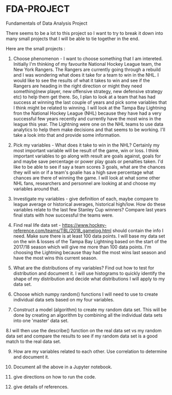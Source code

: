 # FDA-PROJECT
Fundamentals of Data Analysis Project <br>

There seems to be a lot to this project so I want to try to break it down into many small projects that I will be able to tie together in the end.

Here are the small projects :

1. Choose phenomenon - I want to choose something that I am intereted. Initially I'm thinking of my favourite National Hockey League team, the New York Rangers. The Rangers are currently going through a rebuild and I was wondering what does it take for a team to win in the NHL. I would like to see the results of what it takes to win and see if the Rangers are heading in the right direction or might they need something(new player, new offensive strategy, new defensive strategy etc) to help them get there. So, I plan to look at a team that has had success at winning the last couple of years and pick some variables that I think might be related to winning. I will look at the Tampa Bay Lightning fron the National Hockey League (NHL) because they have had a very successful few years recently and currently have the most wins in the league this year. The Lightning were one on the NHL teams to use data analytics to help them make decisions and that seems to be working. I'll take a look into that and provide some information.

2. Pick my variables - What does it take to win in the NHL? Certainly my most important variable will be result of the game, win or loss. I think important variables to go along with result are goals against, goals for and maybe save percentage or power play goals or penalties taken. I'd like to be able to see if say a team scores 3 goals, what are the chances they will win or if a team's goalie has a high save percentage what chances are there of winning the game. I will look at what some other NHL fans, researchers and personnel are looking at and choose my variables around that.

3. Investigate my variables - give definition of each, maybe compare to league average or historical averages, historical high/low. How do these variables relate to the last few Stanley Cup winners? Compare last years final stats with how successful the teams were.

4. Find real life data set -  https://www.hockey-reference.com/teams/TBL/2018_gamelog.html should contain the info I need. Make sure there is at least 100 data points. I will base my data set on the win & losses of the Tampa Bay Lightning based on the start of the 2017/18 season which will give me more than 100 data points. I'm choosing the Lightning because thay had the most wins last season and have the most wins this current season.


5. What are the distributions of my variables? Find out how to test for distribution and document it. I will use histograms to quickly identify the shape of my distribution and decide what distributions I will apply to my data set.

6. Choose which numpy random() functions I will need to use to create individual data sets based on my four variables.

7. Construct a model (algorithm) to create my random data set. This will be done by creating an algorithm by combining all the individual data sets into one 'master' data set.

8.I will then use the describe() function on the real data set vs my random data set and compare the results to see if my random data set is a good match to the real data set.

9. How are my variables related to each other. Use correlation to determine and document it.

10. Document all the above in a Jupyter notebook.

10. give directions on how to run the code.

11. give details of references.
